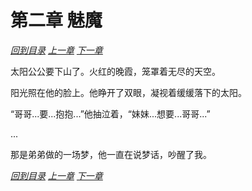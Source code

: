 # 第二章 魅魔

_[回到目录](README.md) [上一章](1.md) [下一章](3.md)_

太阳公公要下山了。火红的晚霞，笼罩着无尽的天空。

阳光照在他的脸上。他睁开了双眼，凝视着缓缓落下的太阳。

“哥哥...要...抱抱...”他抽泣着，“妹妹...想要...哥哥...”

...

那是弟弟做的一场梦，他一直在说梦话，吵醒了我。

_[回到目录](README.md) [上一章](1.md) [下一章](3.md)_
